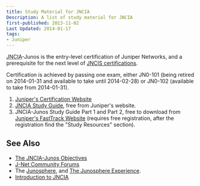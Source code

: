 ```yaml
---
title: Study Material for JNCIA
Description: A list of study material for JNCIA
first-published: 2013-11-02
Last Updated: 2014-01-17
tags:
- Juniper
---
```


<abbr title='Juniper Networks Certified Internet Associate'>JNCIA</abbr>-Junos is the entry-level certification of
Juniper Networks, and a prerequisite for the next level of
[JNCIS certifications](https://www.juniper.net/us/en/training/certification/certification-tracks/).

Certification is achieved by passing one exam, either JN0-101 (being retired on 2014-01-31 and available to take until
2014-02-28) or JN0-102 (available to take from 2014-01-31).

1.  [Juniper's Certification Website](https://www.juniper.net/us/en/training/certification/)
2.  [JNCIA Study Guide](https://web.archive.org/web/20140817123609/https://www.juniper.net/us/en/training/certification/JNCIA_studyguide.pdf), free from Juniper's website.
3.  JNCIA-Junos Study Guide Part 1 and Part 2, free to download from 
    [Juniper's FastTrack Website](https://learningportal.juniper.net/juniper/user_fasttrack_home.aspx) 
    (requires free registration, after the registration find the "Study 
    Resources" section).

See Also
--------

*   [The JNCIA-Junos Objectives](https://www.juniper.net/us/en/training/certification/resources_jnciajunos.html)
*   [J-Net Community Forums](http://forums.juniper.net/)
*   The [Junosphere](https://learningportal.juniper.net/juniper/user_activity_info.aspx?id=5735), and 
    [The Junosphere Experience](https://markom.info/2012/02/the-junosphere-experience-part-one-getting-access/).
*   [Introduction to JNCIA](http://www.itcertificationmaster.com/jncia-junos/)
